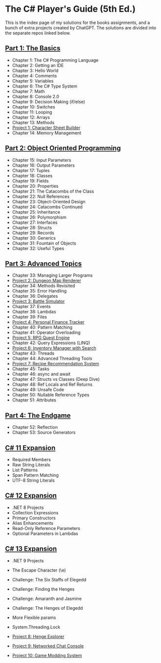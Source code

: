 # The C# Player's Guide (5th Ed.)

This is the index page of my solutions for the books assignments, and a bunch of extra projects created by ChatGPT.
The solutions are divided into the separate repos linked below.

## [Part 1: The Basics](#)
- Chapter 1: The C# Programming Language
- Chapter 2: Getting an IDE
- Chapter 3: Hello World
- Chapter 4: Comments
- Chapter 5: Variables
- Chapter 6: The C# Type System
- Chapter 7: Math
- Chapter 8: Console 2.0
- Chapter 9: Decision Making (if/else)
- Chapter 10: Switches
- Chapter 11: Looping
- Chapter 12: Arrays
- Chapter 13: Methods
- [Project 1: Character Sheet Builder](#)
- Chapter 14: Memory Management

## [Part 2: Object Oriented Programming](#)
- Chapter 15: Input Parameters
- Chapter 16: Output Parameters
- Chapter 17: Tuples
- Chapter 18: Classes
- Chapter 19: Fields
- Chapter 20: Properties
- Chapter 21: The Catacombs of the Class
- Chapter 22: Null References
- Chapter 23: Object-Oriented Design
- Chapter 24: Catacombs Continued
- Chapter 25: Inheritance
- Chapter 26: Polymorphism
- Chapter 27: Interfaces
- Chapter 28: Structs
- Chapter 29: Records
- Chapter 30: Generics
- Chapter 31: Fountain of Objects
- Chapter 32: Useful Types

## [Part 3: Advanced Topics](#)
- Chapter 33: Managing Larger Programs
- [Project 2: Dungeon Map Renderer](#)
- Chapter 34: Methods Revisited
- Chapter 35: Error Handling
- Chapter 36: Delegates
- [Project 3: Battle Simulator](#)
- Chapter 37: Events
- Chapter 38: Lambdas
- Chapter 39: Files
- [Project 4: Personal Finance Tracker](#)
- Chapter 40: Pattern Matching
- Chapter 41: Operator Overloading
- [Project 5: RPG Quest Engine](#)
- Chapter 42: Query Expressions (LINQ)
- [Project 6: Inventory Manager with Search](#)
- Chapter 43: Threads
- Chapter 44: Advanced Threading Tools
- [Project 7: Recipe Recommendation System](#)
- Chapter 45: Tasks
- Chapter 46: async and await
- Chapter 47: Structs vs Classes (Deep Dive)
- Chapter 48: Ref Locals and Ref Returns
- Chapter 49: Unsafe Code
- Chapter 50: Nullable Reference Types
- Chapter 51: Attributes
 

## [Part 4: The Endgame](#)
- Chapter 52: Reflection
- Chapter 53: Source Generators

## [C# 11 Expansion](#)
- Required Members
- Raw String Literals
- List Patterns
- Span Pattern Matching
- UTF-8 String Literals
  
## [C# 12 Expansion](#)
- .NET 8 Projects
- Collection Expressions
- Primary Constructors
- Alias Enhancements
- Read-Only Reference Parameters
- Optional Parameters in Lambdas

## [C# 13 Expansion](#)
- .NET 9 Projects
- The Escape Character (\e)
- Challenge: The Six Staffs of Elegedd
- Challenge: Finding the Henges
- Challenge: Amaranth and Jasmine
- Challenge: The Henges of Elegedd
- More Flexible params
- System.Threading.Lock

- [Project 8: Henge Explorer](#)
- [Project 9: Networked Chat Console](#)
- [Project 10: Game Modding System](#)

